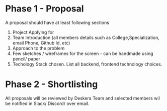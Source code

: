 # Phase 1 - Proposal

A proposal should have at least following sections

1. Project Applying for
2. Team Introduction (all members details such as College,Specialization, email Phone, Github Id, etc)
3. Approach to the problem
4. Few sketches / wireframes for the screen - can be handmade using pencil/ paper
5. Techology Stack chosen. List all backend, frontend technology choices.

# Phase 2 - Shortlisting

All proposals will be reviewed by Deskera Team and selected members wil be notified in Slack/ Discord/ over email.
